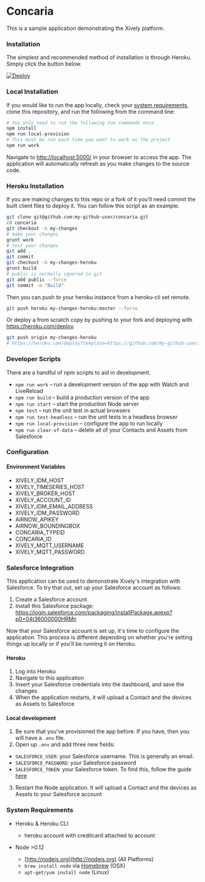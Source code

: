 # Concaria

This is a sample application demonstrating the Xively platform.

### Installation

The simplest and recommended method of installation is through Heroku. Simply click the button below.

[![Deploy](https://www.herokucdn.com/deploy/button.png)](https://heroku.com/deploy?template=https://github.com/xively/concaria/tree/new-build)

### Local Installation

If you would like to run the app locally, check your [system requirements](#system-requirements), clone this
repository, and run the following from the command line:

```sh
# You only need to run the following two commands once
npm install
npm run local-provision
# This must be run each time you want to work on the project
npm run work
```

Navigate to <http://localhost:5000/> in your browser to access the app. The application will automatically refresh as you make changes to the source code.

### Heroku Installation

If you are making changes to this repo or a fork of it you'll need commit the built client files to deploy it. You can follow this script as an example.

```sh
git clone git@github.com:my-github-user/concaria.git
cd concaria
git checkout -b my-changes
# make your changes
grunt work
# test your changes
git add .
git commit
git checkout -b my-changes-heroku
grunt build
# public is normally ignored in git
git add public --force
git commit -m "Build"
```

Then you can push to your heroku instance from a heroku-cli set remote.

```sh
git push heroku my-changes-heroku:master --force
```

Or deploy a from scratch copy by pushing to your fork and deploying with https://heroku.com/deploy.

```sh
git push origin my-changes-heroku
# https://heroku.com/deploy?template=https://github.com/my-github-user/concaria/tree/my-changes-heroku
```

### Developer Scripts

There are a handful of npm scripts to aid in development.

- `npm run work` – run a development version of the app with Watch and LiveReload
- `npm run build` – build a production version of the app
- `npm run start` – start the production Node server
- `npm test` – run the unit test in actual browsers
- `npm run test-headless` – run the unit tests in a headless browser
- `npm run local-provision` – configure the app to run locally
- `npm run clear-sf-data` – delete all of your Contacts and Assets from Salesforce

### Configuration

#### Environment Variables

- XIVELY_IDM_HOST
- XIVELY_TIMESERIES_HOST
- XIVELY_BROKER_HOST
- XIVELY_ACCOUNT_ID
- XIVELY_IDM_EMAIL_ADDRESS
- XIVELY_IDM_PASSWORD
- AIRNOW_APIKEY
- AIRNOW_BOUNDINGBOX
- CONCARIA_TYPEID
- CONCARIA_ID
- XIVELY_MQTT_USERNAME
- XIVELY_MQTT_PASSWORD

### Salesforce Integration

This application can be used to demonstrate Xively's integration with Salesforce.
To try that out, set up your Salesforce account as follows:

1. Create a Salesforce account
2. Install this Salesforce package:
   https://login.salesforce.com/packaging/installPackage.apexp?p0=04t36000000HRMn

Now that your Salesforce account is set up, it's time to configure the application.
This process is different depending on whether you're setting things up locally
or if you'll be running it on Heroku.

#### Heroku

1. Log into Heroku
2. Navigate to this application
3. Insert your Salesforce credentials into the dashboard, and save the changes
4. When the application restarts, it will upload a Contact and the devices as Assets
to Salesforce

#### Local development

1. Be sure that you've provisioned the app before. If you have, then you will have
a `.env` file.
2. Open up `.env` and add three new fields:
  - `SALESFORCE_USER`: your Salesforce username. This is generally an email.
  - `SALESFORCE_PASSWORD`: your Salesforce password
  - `SALESFORCE_TOKEN`: your Salesforce token. To find this, follow
    the guide [here](https://success.salesforce.com/answers?id=90630000000glADAAY)
3. Restart the Node application. It will upload a Contact and the devices as Assets
  to your Salesforce account

### System Requirements

- Heroku &amp; Heroku CLI
  - heroku account with creditcard attached to account

- Node >0.12
  - [http://nodejs.org](http://nodejs.org) (All Platforms)
  - `brew install node` via [Homebrew](http://brew.sh/) (OSX)
  - `apt-get/yum install node` (Linux)
